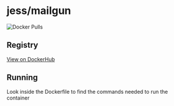 # jess/mailgun

![Docker Pulls](https://img.shields.io/docker/pulls/jess/mailgun)



## Registry

[View on DockerHub](https://hub.docker.com/r/jess/mailgun)

## Running

Look inside the Dockerfile to find the commands needed to run the container
